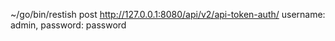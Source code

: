 ~/go/bin/restish post http://127.0.0.1:8080/api/v2/api-token-auth/ username: admin, password: password
